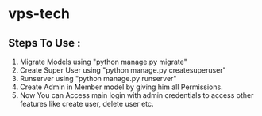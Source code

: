 # vps-tech
## Steps To Use :
1. Migrate Models using "python manage.py migrate"
2. Create Super User using "python manage.py createsuperuser"
3. Runserver using "python manage.py runserver"
4. Create Admin in Member model by giving him all Permissions.
5. Now You can Access main login with admin credentials to access other features like create user, delete user etc.
